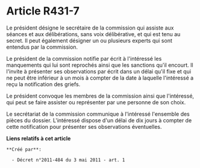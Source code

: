 # Article R431-7

Le président désigne le secrétaire de la commission qui assiste aux séances et aux délibérations, sans voix délibérative, et
qui est tenu au secret. Il peut également désigner un ou plusieurs experts qui sont entendus par la commission. 

Le président de la commission notifie par écrit à l'intéressé les manquements qui lui sont reprochés ainsi que les sanctions
qu'il encourt. Il l'invite à présenter ses observations par écrit dans un délai qu'il fixe et qui ne peut être inférieur à un
mois à compter de la date à laquelle l'intéressé a reçu la notification des griefs. 

Le président convoque les membres de la commission ainsi que l'intéressé, qui peut se faire assister ou représenter par une
personne de son choix. 

Le secrétariat de la commission communique à l'intéressé l'ensemble des pièces du dossier. L'intéressé dispose d'un délai de
dix jours à compter de cette notification pour présenter ses observations éventuelles.

**Liens relatifs à cet article**

	**Créé par**:

	  - Décret n°2011-484 du 3 mai 2011 - art. 1
